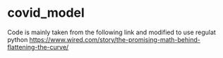 # covid_model

Code is mainly taken from the following link and modified to use regulat python
https://www.wired.com/story/the-promising-math-behind-flattening-the-curve/